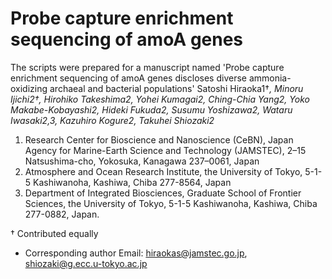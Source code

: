 # Probe capture enrichment sequencing of amoA genes

The scripts were prepared for a manuscript named 'Probe capture enrichment sequencing of amoA genes discloses diverse ammonia-oxidizing archaeal and bacterial populations'
Satoshi Hiraoka1†*, Minoru Ijichi2†, Hirohiko Takeshima2, Yohei Kumagai2, Ching-Chia Yang2, Yoko Makabe-Kobayashi2, Hideki Fukuda2, Susumu Yoshizawa2, Wataru Iwasaki2,3, Kazuhiro Kogure2, Takuhei Shiozaki2*
1.	Research Center for Bioscience and Nanoscience (CeBN), Japan Agency for Marine-Earth Science and Technology (JAMSTEC), 2–15 Natsushima-cho, Yokosuka, Kanagawa 237–0061, Japan
2.	Atmosphere and Ocean Research Institute, the University of Tokyo, 5-1-5 Kashiwanoha, Kashiwa, Chiba 277-8564, Japan
3.	Department of Integrated Biosciences, Graduate School of Frontier Sciences, the University of Tokyo, 5-1-5 Kashiwanoha, Kashiwa, Chiba 277-0882, Japan.

† Contributed equally
* Corresponding author
Email: hiraokas@jamstec.go.jp, shiozaki@g.ecc.u-tokyo.ac.jp

